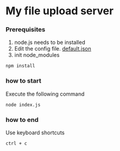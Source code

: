 # My file upload server

### Prerequisites
1. node.js needs to be installed
2. Edit the config file. [default.json](config/default.json)
3. init node_modules

  `npm install`

### how to start
Execute the following command

`node index.js`

### how to end
Use keyboard shortcuts

`ctrl + c`
